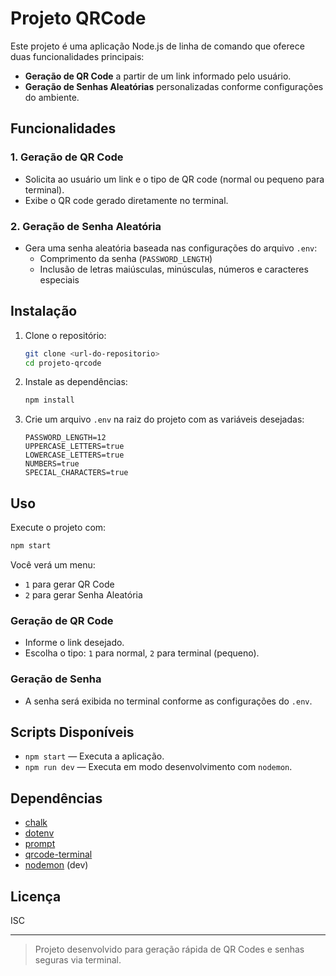 # Projeto QRCode

Este projeto é uma aplicação Node.js de linha de comando que oferece duas funcionalidades principais:

- **Geração de QR Code** a partir de um link informado pelo usuário.
- **Geração de Senhas Aleatórias** personalizadas conforme configurações do ambiente.

## Funcionalidades

### 1. Geração de QR Code
- Solicita ao usuário um link e o tipo de QR code (normal ou pequeno para terminal).
- Exibe o QR code gerado diretamente no terminal.

### 2. Geração de Senha Aleatória
- Gera uma senha aleatória baseada nas configurações do arquivo `.env`:
  - Comprimento da senha (`PASSWORD_LENGTH`)
  - Inclusão de letras maiúsculas, minúsculas, números e caracteres especiais

## Instalação

1. Clone o repositório:
   ```bash
   git clone <url-do-repositorio>
   cd projeto-qrcode
   ```
2. Instale as dependências:
   ```bash
   npm install
   ```
3. Crie um arquivo `.env` na raiz do projeto com as variáveis desejadas:
   ```env
   PASSWORD_LENGTH=12
   UPPERCASE_LETTERS=true
   LOWERCASE_LETTERS=true
   NUMBERS=true
   SPECIAL_CHARACTERS=true
   ```

## Uso

Execute o projeto com:
```bash
npm start
```

Você verá um menu:
- `1` para gerar QR Code
- `2` para gerar Senha Aleatória

### Geração de QR Code
- Informe o link desejado.
- Escolha o tipo: `1` para normal, `2` para terminal (pequeno).

### Geração de Senha
- A senha será exibida no terminal conforme as configurações do `.env`.

## Scripts Disponíveis
- `npm start` — Executa a aplicação.
- `npm run dev` — Executa em modo desenvolvimento com `nodemon`.

## Dependências
- [chalk](https://www.npmjs.com/package/chalk)
- [dotenv](https://www.npmjs.com/package/dotenv)
- [prompt](https://www.npmjs.com/package/prompt)
- [qrcode-terminal](https://www.npmjs.com/package/qrcode-terminal)
- [nodemon](https://www.npmjs.com/package/nodemon) (dev)

## Licença
ISC

---

> Projeto desenvolvido para geração rápida de QR Codes e senhas seguras via terminal. 